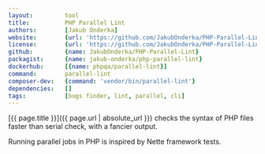 ```yaml
---
layout:         tool
title:          PHP Parallel Lint
authors:        [Jakub Onderka]
website:        {url: 'https://github.com/JakubOnderka/PHP-Parallel-Lint'}
license:        {url: 'https://github.com/JakubOnderka/PHP-Parallel-Lint/blob/master/LICENSE', label: 'BSD 2-clause "Simplified" License'}
github:         {name: JakubOnderka/PHP-Parallel-Lint}
packagist:      {name: jakub-onderka/php-parallel-lint}               
dockerhub:      [{name: phpqa/parallel-lint}]     
command:        parallel-lint
composer-dev:   {command: 'vendor/bin/parallel-lint'}
dependencies:   []
tags:           [bugs finder, lint, parallel, cli]
---
```


[{{ page.title }}]({{ page.url | absolute_url }}) checks the syntax of PHP files faster than serial check, with a fancier output.

<!--more--> 

Running parallel jobs in PHP is inspired by Nette framework tests.
